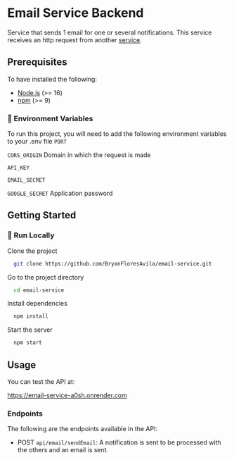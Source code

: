 # Email Service Backend
Service that sends 1 email for one or several notifications.
This service receives an http request from another [service](https://github.com/BryanFloresAvila/notification-service).
<br />
## Prerequisites

To have installed the following:

- [Node.js](https://nodejs.org/) (>= 16)
- [npm](https://www.npmjs.com/) (>= 9)

<!-- Env Variables -->
### :key: Environment Variables

To run this project, you will need to add the following environment variables to your .env file
`PORT`

`CORS_ORIGIN` Domain in which the request is made

`API_KEY`

`EMAIL_SECRET` 

`GOOGLE_SECRET` Application password

## Getting Started

<!-- Run Locally -->
### :running: Run Locally

Clone the project

```bash
  git clone https://github.com/BryanFloresAvila/email-service.git
```

Go to the project directory

```bash
  cd email-service
```

Install dependencies

```bash
  npm install
```

Start the server

```bash
  npm start
```
## Usage

You can test the API at:

https://email-service-a0sh.onrender.com

### Endpoints
The following are the endpoints available in the API:

- POST `api/email/sendEmail`: A notification is sent to be processed with the others and an email is sent.
